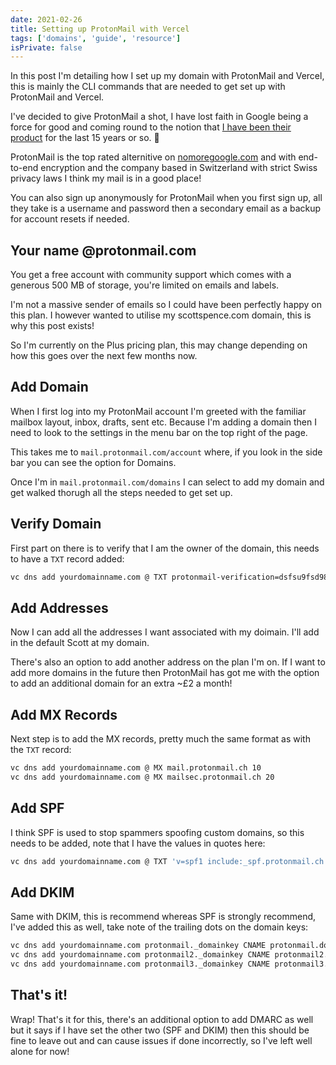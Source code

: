 ```yaml
---
date: 2021-02-26
title: Setting up ProtonMail with Vercel
tags: ['domains', 'guide', 'resource']
isPrivate: false
---
```


In this post I'm detailing how I set up my domain with ProtonMail and
Vercel, this is mainly the CLI commands that are needed to get set up
with ProtonMail and Vercel.

I've decided to give ProtonMail a shot, I have lost faith in Google
being a force for good and coming round to the notion that [I have
been their product] for the last 15 years or so. 😬

ProtonMail is the top rated alternitive on [nomoregoogle.com] and with
end-to-end encryption and the company based in Switzerland with strict
Swiss privacy laws I think my mail is in a good place!

You can also sign up anonymously for ProtonMail when you first sign
up, all they take is a username and password then a secondary email as
a backup for account resets if needed.

## Your name @protonmail.com

You get a free account with community support which comes with a
generous 500 MB of storage, you're limited on emails and labels.

I'm not a massive sender of emails so I could have been perfectly
happy on this plan. I however wanted to utilise my scottspence.com
domain, this is why this post exists!

So I'm currently on the Plus pricing plan, this may change depending
on how this goes over the next few months now.

## Add Domain

When I first log into my ProtonMail account I'm greeted with the
familiar mailbox layout, inbox, drafts, sent etc. Because I'm adding a
domain then I need to look to the settings in the menu bar on the top
right of the page.

This takes me to `mail.protonmail.com/account` where, if you look in
the side bar you can see the option for Domains.

Once I'm in `mail.protonmail.com/domains` I can select to add my
domain and get walked thorugh all the steps needed to get set up.

## Verify Domain

First part on there is to verify that I am the owner of the domain,
this needs to have a `TXT` record added:

```bash
vc dns add yourdomainname.com @ TXT protonmail-verification=dsfsu9fsd989vv
```

## Add Addresses

Now I can add all the addresses I want associated with my doimain.
I'll add in the default Scott at my domain.

There's also an option to add another address on the plan I'm on. If I
want to add more domains in the future then ProtonMail has got me with
the option to add an additional domain for an extra ~£2 a month!

## Add MX Records

Next step is to add the MX records, pretty much the same format as
with the `TXT` record:

```bash
vc dns add yourdomainname.com @ MX mail.protonmail.ch 10
vc dns add yourdomainname.com @ MX mailsec.protonmail.ch 20
```

## Add SPF

I think SPF is used to stop spammers spoofing custom domains, so this
needs to be added, note that I have the values in quotes here:

```bash
vc dns add yourdomainname.com @ TXT 'v=spf1 include:_spf.protonmail.ch mx ~all'
```

## Add DKIM

Same with DKIM, this is recommend whereas SPF is strongly recommend,
I've added this as well, take note of the trailing dots on the domain
keys:

```bash
vc dns add yourdomainname.com protonmail._domainkey CNAME protonmail.domainkey.f98sd8f90s.domains.proton.ch.
vc dns add yourdomainname.com protonmail2._domainkey CNAME protonmail2.domainkey.f98sd8f90s.domains.proton.ch.
vc dns add yourdomainname.com protonmail3._domainkey CNAME protonmail3.domainkey.f98sd8f90s.domains.proton.ch.
```

## That's it!

Wrap! That's it for this, there's an additional option to add DMARC as
well but it says if I have set the other two (SPF and DKIM) then this
should be fine to leave out and can cause issues if done incorrectly,
so I've left well alone for now!

<!-- Links -->

[nomoregoogle.com]: http://nomoregoogle.com/
[i have been their product]:
  https://quoteinvestigator.com/2017/07/16/product/
